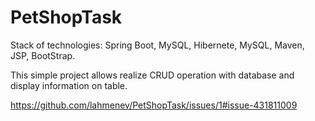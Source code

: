 # PetShopTask
Stack of technologies:
Spring Boot, MySQL, Hibernete, MySQL, Maven, JSP, BootStrap.




This simple project allows realize CRUD operation with database and display information on table. 

https://github.com/lahmenev/PetShopTask/issues/1#issue-431811009

